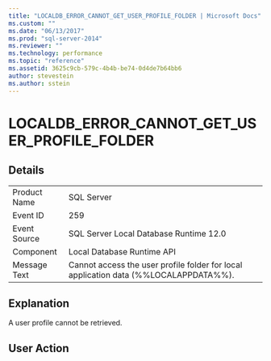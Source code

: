 ```yaml
---
title: "LOCALDB_ERROR_CANNOT_GET_USER_PROFILE_FOLDER | Microsoft Docs"
ms.custom: ""
ms.date: "06/13/2017"
ms.prod: "sql-server-2014"
ms.reviewer: ""
ms.technology: performance
ms.topic: "reference"
ms.assetid: 3625c9cb-579c-4b4b-be74-0d4de7b64bb6
author: stevestein
ms.author: sstein
---
```

# LOCALDB_ERROR_CANNOT_GET_USER_PROFILE_FOLDER
    
## Details  
  
|||  
|-|-|  
|Product Name|SQL Server|  
|Event ID|259|  
|Event Source|SQL Server Local Database Runtime 12.0|  
|Component|Local Database Runtime API|  
|Message Text|Cannot access the user profile folder for local application data (%%LOCALAPPDATA%%).|  
  
## Explanation  
 A user profile cannot be retrieved.  
  
## User Action  
  

